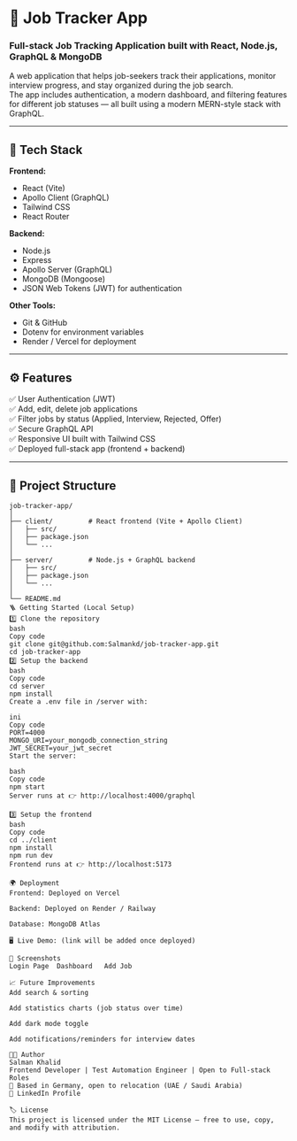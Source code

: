 # 🧭 Job Tracker App  
### Full-stack Job Tracking Application built with React, Node.js, GraphQL & MongoDB  

A web application that helps job-seekers track their applications, monitor interview progress, and stay organized during the job search.  
The app includes authentication, a modern dashboard, and filtering features for different job statuses — all built using a modern MERN-style stack with GraphQL.  

---

## 🚀 Tech Stack

**Frontend:**
- React (Vite)
- Apollo Client (GraphQL)
- Tailwind CSS  
- React Router  

**Backend:**
- Node.js  
- Express  
- Apollo Server (GraphQL)  
- MongoDB (Mongoose)  
- JSON Web Tokens (JWT) for authentication  

**Other Tools:**
- Git & GitHub  
- Dotenv for environment variables  
- Render / Vercel for deployment  

---

## ⚙️ Features

✅ User Authentication (JWT)  
✅ Add, edit, delete job applications  
✅ Filter jobs by status (Applied, Interview, Rejected, Offer)  
✅ Secure GraphQL API  
✅ Responsive UI built with Tailwind CSS  
✅ Deployed full-stack app (frontend + backend)  

---

## 🧱 Project Structure

```plaintext
job-tracker-app/
│
├── client/         # React frontend (Vite + Apollo Client)
│   ├── src/
│   ├── package.json
│   └── ...
│
├── server/         # Node.js + GraphQL backend
│   ├── src/
│   ├── package.json
│   └── ...
│
└── README.md
🪜 Getting Started (Local Setup)
1️⃣ Clone the repository
bash
Copy code
git clone git@github.com:Salmankd/job-tracker-app.git
cd job-tracker-app
2️⃣ Setup the backend
bash
Copy code
cd server
npm install
Create a .env file in /server with:

ini
Copy code
PORT=4000
MONGO_URI=your_mongodb_connection_string
JWT_SECRET=your_jwt_secret
Start the server:

bash
Copy code
npm start
Server runs at 👉 http://localhost:4000/graphql

3️⃣ Setup the frontend
bash
Copy code
cd ../client
npm install
npm run dev
Frontend runs at 👉 http://localhost:5173

🌍 Deployment
Frontend: Deployed on Vercel

Backend: Deployed on Render / Railway

Database: MongoDB Atlas

🖥️ Live Demo: (link will be added once deployed)

📸 Screenshots
Login Page	Dashboard	Add Job

📈 Future Improvements
Add search & sorting

Add statistics charts (job status over time)

Add dark mode toggle

Add notifications/reminders for interview dates

👨‍💻 Author
Salman Khalid
Frontend Developer | Test Automation Engineer | Open to Full-stack Roles
📍 Based in Germany, open to relocation (UAE / Saudi Arabia)
🔗 LinkedIn Profile

🏷️ License
This project is licensed under the MIT License — free to use, copy, and modify with attribution.
